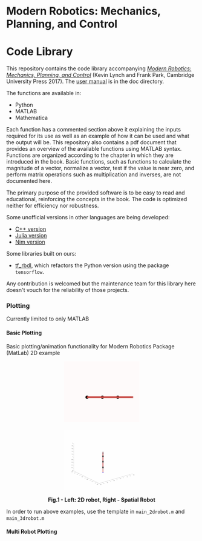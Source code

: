 # Modern Robotics:  Mechanics, Planning, and Control
# Code Library

This repository contains the code library accompanying [_Modern Robotics:
Mechanics, Planning, and Control_](http://modernrobotics.org) (Kevin Lynch
and Frank Park, Cambridge University Press 2017). The
[user manual](/doc/MRlib.pdf) is in the doc directory.

The functions are available in:

* Python
* MATLAB
* Mathematica

Each function has a commented section above it explaining the inputs required for its use as well as an example of how it can be used and what the output will be. This repository also contains a pdf document that provides an overview of the available functions using MATLAB syntax. Functions are organized according to the chapter in which they are introduced in the book. Basic functions, such as functions to calculate the magnitude of a vector, normalize a vector, test if the value is near zero, and perform matrix operations such as multiplication and inverses, are not documented here.

The primary purpose of the provided software is to be easy to read and educational, reinforcing the concepts in the book. The code is optimized neither for efficiency nor robustness.

Some unofficial versions in other languages are being developed:
* [C++ version](https://github.com/Le0nX/ModernRoboticsCpp)
* [Julia version](https://github.com/ferrolho/ModernRoboticsBook.jl)
* [Nim version](https://github.com/Nimbotics/ModernRoboticsNim)

Some libraries built on ours:
* [tf_rbdl](https://github.com/junhyeokahn/tf_rbdl#tf_rbdl), which refactors the Python version using the package `tensorflow`.

Any contribution is welcomed but the maintenance team for this library here doesn't vouch for the reliability of those projects.

### Plotting
Currently limited to only MATLAB
#### Basic Plotting
Basic plotting/animation functionality for Modern Robotics Package (MatLab)
2D example
<p align="center">
<img src="2drobot.gif" width="200" height="160">
<br></br>
<img src="3drobot.gif" width="200" height="160">
<figcaption align = "center"><b>Fig.1 - Left: 2D robot, Right - Spatial Robot</b></figcaption>
</p>

In order to run above examples, use the template in ```main_2drobot.m``` and ```main_3drobot.m```

#### Multi Robot Plotting
